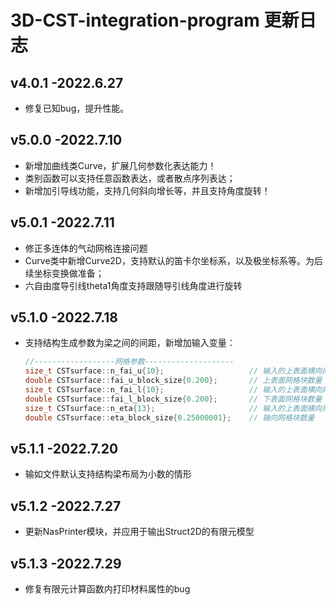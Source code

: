 # 3D-CST-integration-program 更新日志

## v4.0.1 -2022.6.27

- 修复已知bug，提升性能。

## v5.0.0 -2022.7.10

- 新增加曲线类Curve，扩展几何参数化表达能力！
- 类别函数可以支持任意函数表达，或者散点序列表达；
- 新增加引导线功能，支持几何斜向增长等，并且支持角度旋转！

## v5.0.1 -2022.7.11

- 修正多连体的气动网格连接问题
- Curve类中新增Curve2D，支持默认的笛卡尔坐标系，以及极坐标系等。为后续坐标变换做准备；
- 六自由度导引线theta1角度支持跟随导引线角度进行旋转

## v5.1.0 -2022.7.18

- 支持结构生成参数为梁之间的间距，新增加输入变量：

  ```cpp
  //------------------网格参数--------------------
  size_t CSTsurface::n_fai_u{10};                   // 输入的上表面横向网格数
  double CSTsurface::fai_u_block_size{0.200};       // 上表面网格块数量
  size_t CSTsurface::n_fai_l{10};                   // 输入的上表面横向网格数
  double CSTsurface::fai_l_block_size{0.200};       // 下表面网格块数量
  size_t CSTsurface::n_eta{13};                     // 输入的上表面横向网格数
  double CSTsurface::eta_block_size{0.25000001};    // 轴向网格块数量
  ```

## v5.1.1 -2022.7.20

- 输如文件默认支持结构梁布局为小数的情形

## v5.1.2 -2022.7.27

- 更新NasPrinter模块，并应用于输出Struct2D的有限元模型

## v5.1.3 -2022.7.29

- 修复有限元计算函数内打印材料属性的bug
